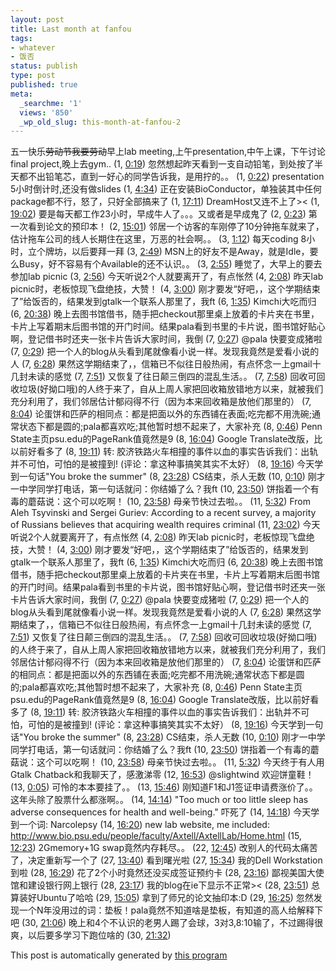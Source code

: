 ```yaml
---
layout: post
title: Last month at fanfou
tags:
- whatever
- 饭否
status: publish
type: post
published: true
meta:
  _searchme: '1'
  views: '850'
  _wp_old_slug: this-month-at-fanfou-2
---
```

五一快乐~~劳动节我要劳动~~早上lab meeting,上午presentation,中午上课，下午讨论final project,晚上去gym.. (1, <a href="http://fanfou.com/statuses/okbh_cJWjaQ">0:19</a>)
忽然想起昨天看到一支自动铅笔，到处按了半天都不出铅笔芯，直到一好心的同学告诉我，是用拧的。。 (1, <a href="http://fanfou.com/statuses/sYk74CB4b-I">0:22</a>)
presentation 5小时倒计时,还没有做slides (1, <a href="http://fanfou.com/statuses/Sl1nVT7mYTU">4:34</a>)
正在安装BioConductor，单独装其中任何package都不行，怒了，只好全部搞来了 (1, <a href="http://fanfou.com/statuses/JCIxiAMkYdk">17:11</a>)
DreamHost又连不上了&gt;&lt; (1, <a href="http://fanfou.com/statuses/GiTPD3uZSVI">19:02</a>)
要是每天都工作23小时，早成牛人了。。。又或者是早成鬼了 (2, <a href="http://fanfou.com/statuses/AQaui6wqIC0">0:23</a>)
第一次看到论文的预印本！ (2, <a href="http://fanfou.com/statuses/4THoS8nHNF0">15:01</a>)
邻居一个访客的车刚停了10分钟拖车就来了，估计拖车公司的线人长期住在这里，万恶的社会啊。。 (3, <a href="http://fanfou.com/statuses/-tWcoKEB96A">1:12</a>)
每天coding 8小时，立个牌坊，以后要拜一拜 (3, <a href="http://fanfou.com/statuses/a3E5X98AqSc">2:49</a>)
MSN上的好友不是Away，就是Idle，要么Busy，好不容易有个Available的还不认识。。 (3, <a href="http://fanfou.com/statuses/4TYMT5Gsu2g">2:55</a>)
睡觉了，大早上的要去参加lab picnic (3, <a href="http://fanfou.com/statuses/4QVFav-yeI0">2:56</a>)
今天听说2个人就要离开了，有点怅然 (4, <a href="http://fanfou.com/statuses/gfBcmAzqcxs">2:08</a>)
昨天lab picnic时，老板惊现飞盘绝技，大赞！ (4, <a href="http://fanfou.com/statuses/dktTIpmeiXI">3:00</a>)
刚才要发“好吧，，这个学期结束了”给饭否的，结果发到gtalk一个联系人那里了，我ft (6, <a href="http://fanfou.com/statuses/gjqpafuTD7M">1:35</a>)
Kimchi大吃而归 (6, <a href="http://fanfou.com/statuses/lpOU0D5cDkU">20:38</a>)
晚上去图书馆借书，随手把checkout那里桌上放着的卡片夹在书里，卡片上写着期末后图书馆的开门时间。结果pala看到书里的卡片说，图书馆好贴心啊，登记借书时还夹一张卡片告诉大家时间，我倒 (7, <a href="http://fanfou.com/statuses/__ebYwFUiak">0:27</a>)
@pala 快要变成猪啦 (7, <a href="http://fanfou.com/statuses/7tkv6gIDPcw">0:29</a>)
把一个人的blog从头看到尾就像看小说一样。发现我竟然是爱看小说的人 (7, <a href="http://fanfou.com/statuses/kl5zmnpiqoc">6:28</a>)
果然这学期结束了，，信箱已不似往日般热闹，有点怀念一上gmail十几封未读的感觉 (7, <a href="http://fanfou.com/statuses/CUxP0YfBwuo">7:51</a>)
又恢复了往日颠三倒四的混乱生活。。 (7, <a href="http://fanfou.com/statuses/RDXK8_Os3-0">7:58</a>)
回收可回收垃圾(好拗口哦)的人终于来了，自从上周人家把回收箱放错地方以来，就被我们充分利用了，我们邻居估计郁闷得不行（因为本来回收箱是放他们那里的） (7, <a href="http://fanfou.com/statuses/DbhGDdkWAZ4">8:04</a>)
论蛋饼和匹萨的相同点：都是把面以外的东西铺在表面;吃完都不用洗碗;通常状态下都是圆的;pala都喜欢吃;其他暂时想不起来了，大家补充 (8, <a href="http://fanfou.com/statuses/tXYTHddlB-k">0:46</a>)
Penn State主页psu.edu的PageRank值竟然是9 (8, <a href="http://fanfou.com/statuses/gTaaGq_WaDM">16:04</a>)
Google Translate改版，比以前好看多了 (8, <a href="http://fanfou.com/statuses/WlzqA7qmaXQ">19:11</a>)
转: 胶济铁路火车相撞的事件以血的事实告诉我们：出轨并不可怕，可怕的是被撞到! (评论：拿这种事搞笑其实不太好） (8, <a href="http://fanfou.com/statuses/8iUQzzbPqh4">19:16</a>)
今天学到一句话"You broke the summer" (8, <a href="http://fanfou.com/statuses/zFQr9ij76Z4">23:28</a>)
CS结束，杀人无数 (10, <a href="http://fanfou.com/statuses/jdWWp6fhZNQ">0:10</a>)
刚才一中学同学打电话，第一句话就问：你结婚了么？我ft (10, <a href="http://fanfou.com/statuses/yvaQv7CS9r8">23:50</a>)
饼指着一个有毒的蘑菇说：这个可以吃啊！ (10, <a href="http://fanfou.com/statuses/geN3exexf54">23:58</a>)
母亲节快过去啦。。 (11, <a href="http://fanfou.com/statuses/esInBPD-wGY">5:32</a>)
From Aleh Tsyvinski and Sergei Guriev: According to a recent survey, a majority of Russians believes that acquiring wealth requires criminal (11, <a href="http://fanfou.com/statuses/J3hLl0xIwrc">23:02</a>)
今天听说2个人就要离开了，有点怅然 (4, <a href="http://fanfou.com/statuses/gfBcmAzqcxs">2:08</a>)
昨天lab picnic时，老板惊现飞盘绝技，大赞！ (4, <a href="http://fanfou.com/statuses/dktTIpmeiXI">3:00</a>)
刚才要发“好吧，，这个学期结束了”给饭否的，结果发到gtalk一个联系人那里了，我ft (6, <a href="http://fanfou.com/statuses/gjqpafuTD7M">1:35</a>)
Kimchi大吃而归 (6, <a href="http://fanfou.com/statuses/lpOU0D5cDkU">20:38</a>)
晚上去图书馆借书，随手把checkout那里桌上放着的卡片夹在书里，卡片上写着期末后图书馆的开门时间。结果pala看到书里的卡片说，图书馆好贴心啊，登记借书时还夹一张卡片告诉大家时间，我倒 (7, <a href="http://fanfou.com/statuses/__ebYwFUiak">0:27</a>)
@pala 快要变成猪啦 (7, <a href="http://fanfou.com/statuses/7tkv6gIDPcw">0:29</a>)
把一个人的blog从头看到尾就像看小说一样。发现我竟然是爱看小说的人 (7, <a href="http://fanfou.com/statuses/kl5zmnpiqoc">6:28</a>)
果然这学期结束了，，信箱已不似往日般热闹，有点怀念一上gmail十几封未读的感觉 (7, <a href="http://fanfou.com/statuses/CUxP0YfBwuo">7:51</a>)
又恢复了往日颠三倒四的混乱生活。。 (7, <a href="http://fanfou.com/statuses/RDXK8_Os3-0">7:58</a>)
回收可回收垃圾(好拗口哦)的人终于来了，自从上周人家把回收箱放错地方以来，就被我们充分利用了，我们邻居估计郁闷得不行（因为本来回收箱是放他们那里的） (7, <a href="http://fanfou.com/statuses/DbhGDdkWAZ4">8:04</a>)
论蛋饼和匹萨的相同点：都是把面以外的东西铺在表面;吃完都不用洗碗;通常状态下都是圆的;pala都喜欢吃;其他暂时想不起来了，大家补充 (8, <a href="http://fanfou.com/statuses/tXYTHddlB-k">0:46</a>)
Penn State主页psu.edu的PageRank值竟然是9 (8, <a href="http://fanfou.com/statuses/gTaaGq_WaDM">16:04</a>)
Google Translate改版，比以前好看多了 (8, <a href="http://fanfou.com/statuses/WlzqA7qmaXQ">19:11</a>)
转: 胶济铁路火车相撞的事件以血的事实告诉我们：出轨并不可怕，可怕的是被撞到! (评论：拿这种事搞笑其实不太好） (8, <a href="http://fanfou.com/statuses/8iUQzzbPqh4">19:16</a>)
今天学到一句话"You broke the summer" (8, <a href="http://fanfou.com/statuses/zFQr9ij76Z4">23:28</a>)
CS结束，杀人无数 (10, <a href="http://fanfou.com/statuses/jdWWp6fhZNQ">0:10</a>)
刚才一中学同学打电话，第一句话就问：你结婚了么？我ft (10, <a href="http://fanfou.com/statuses/yvaQv7CS9r8">23:50</a>)
饼指着一个有毒的蘑菇说：这个可以吃啊！ (10, <a href="http://fanfou.com/statuses/geN3exexf54">23:58</a>)
母亲节快过去啦。。 (11, <a href="http://fanfou.com/statuses/esInBPD-wGY">5:32</a>)
今天终于有人用Gtalk Chatback和我聊天了，感激涕零 (12, <a href="http://fanfou.com/statuses/f2gvRhQITK8">16:53</a>)
@slightwind 欢迎饼童鞋！ (13, <a href="http://fanfou.com/statuses/3slM4auxrIE">0:05</a>)
可怜的本本要挂了。。 (13, <a href="http://fanfou.com/statuses/TnTTKYtCtjA">15:46</a>)
刚知道F1和J1签证申请费涨价了。。这年头除了股票什么都涨啊。。 (14, <a href="http://fanfou.com/statuses/WfptyL7Qm_c">14:14</a>)
"Too much or too little sleep has adverse consequences for health and well-being." 吓死了 (14, <a href="http://fanfou.com/statuses/V37R6rNFopw">14:18</a>)
今天学到一个词: Narcolepsy (14, <a href="http://fanfou.com/statuses/IsCtyOOGW04">16:20</a>)
new lab website, me included: http://www.bio.psu.edu/people/faculty/Axtell/AxtellLab/Home.html (15, <a href="http://fanfou.com/statuses/7WwFXp3a2ik">12:23</a>)
2Gmemory+1G swap竟然内存耗尽。。 (22, <a href="http://fanfou.com/statuses/Nm_16lGJuBk">12:45</a>)
改别人的代码太痛苦了，决定重新写一个了 (27, <a href="http://fanfou.com/statuses/7m2N51YPz8k">13:40</a>)
看到曙光啦 (27, <a href="http://fanfou.com/statuses/n6bC-QIMxpo">15:34</a>)
我的Dell Workstation到啦 (28, <a href="http://fanfou.com/statuses/_sg181vFhE0">16:29</a>)
花了2个小时竟然还没买成签证预约卡 (28, <a href="http://fanfou.com/statuses/Y8KrGz_IO-Q">23:16</a>)
鄙视美国大使馆和建设银行网上银行 (28, <a href="http://fanfou.com/statuses/2qJC_jedYCI">23:17</a>)
我的blog在ie下显示不正常&gt;&lt; (28, <a href="http://fanfou.com/statuses/_mRHMtQzdh8">23:51</a>)
总算装好Ubuntu了哈哈 (29, <a href="http://fanfou.com/statuses/FJA-z97U2ng">15:05</a>)
拿到了师兄的论文抽印本:D (29, <a href="http://fanfou.com/statuses/eXGJklzc79Q">16:25</a>)
忽然发现一个N年没用过的词：垫板！pala竟然不知道啥是垫板，有知道的高人给解释下吧 (30, <a href="http://fanfou.com/statuses/ilIGT6s0Bdo">21:06</a>)
晚上和4个不认识的老男人踢了会球，3对3,8:10输了，不过踢得很爽，以后要多学习下跑位啥的 (30, <a href="http://fanfou.com/statuses/Cfbrzi3tSKM">21:32</a>)

This post is automatically generated by <a href="http://www.ztpala.com/2008/04/18/post-fanfou/">this program</a>
